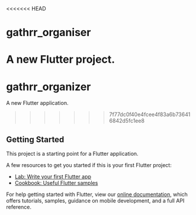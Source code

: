<<<<<<< HEAD
# gathrr_organiser

A new Flutter project.
=======
# gathrr_organizer

A new Flutter application.
>>>>>>> 7f77dc0f40e4fcee4f83a6b736416842d5fc1ee8

## Getting Started

This project is a starting point for a Flutter application.

A few resources to get you started if this is your first Flutter project:

- [Lab: Write your first Flutter app](https://flutter.dev/docs/get-started/codelab)
- [Cookbook: Useful Flutter samples](https://flutter.dev/docs/cookbook)

For help getting started with Flutter, view our 
[online documentation](https://flutter.dev/docs), which offers tutorials, 
samples, guidance on mobile development, and a full API reference.
